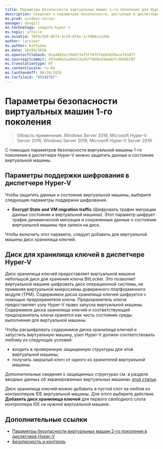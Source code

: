 ```yaml
---
title: Параметры безопасности виртуальных машин 1-го поколения для Hyper-V
description: Сведения о параметрах безопасности, доступных в диспетчере Hyper-V для виртуальных машин 1-го поколения
ms.prod: windows-server
manager: dongill
ms.technology: compute-hyper-v
ms.topic: article
ms.assetid: f8f8c569-8b74-4c19-876e-1c7d00cce308
author: larsiwer
ms.author: kathydav
ms.date: 10/04/2016
ms.openlocfilehash: 01a4882ec766673af5ff8f57debb829ace743d77
ms.sourcegitcommit: 457e88e5aa6be13a2bffdb8e434a8efc3698678f
ms.translationtype: HT
ms.contentlocale: ru-RU
ms.lasthandoff: 06/30/2020
ms.locfileid: "85548707"
---
```

# <a name="generation-1-virtual-machine-security-settings"></a>Параметры безопасности виртуальных машин 1-го поколения

>Область применения. Windows Server 2016, Microsoft Hyper-V Server 2016, Windows Server 2019, Microsoft Hyper-V Server 2019.

С помощью параметров безопасности виртуальной машины 1-го поколения в диспетчере Hyper-V можно защитить данные и состояние виртуальной машины.

## <a name="encryption-support-settings-in-hyper-v-manager"></a>Параметры поддержки шифрования в диспетчере Hyper-V

Чтобы защитить данные и состояние виртуальной машины, выберите следующие параметры поддержки шифрования.

- **Encrypt State and VM migration traffic** (Шифровать трафик миграции данных состояния и виртуальной машины). Этот параметр шифрует трафик динамической миграции и сохраненные данные о состоянии виртуальной машины при записи на диск.

Чтобы включить этот параметр, следует добавить для виртуальной машины диск хранилища ключей.

## <a name="key-storage-drive-in-hyper-v-manager"></a>Диск для хранилища ключей в диспетчере Hyper-V

Диск хранилища ключей предоставляет виртуальной машине небольшой диск для хранения ключа BitLocker. Это позволяет виртуальной машине шифровать диск операционной системы, не применяя виртуальной микросхемы доверенного платформенного модуля (TPM). Содержимое диска хранилища ключей шифруется с помощью предохранителя ключа. Предохранитель ключа предоставляет узлу Hyper-V право запуска виртуальной машины. Содержимое диска хранилища ключей и соответствующий предохранитель ключа хранятся как часть состояния среды выполнения для виртуальной машины.

Чтобы расшифровать содержимое диска хранилища ключей и запустить виртуальную машину, узел Hyper-V должен соответствовать любому из следующих условий:

- входить в проверенную защищенную структуры для этой виртуальной машины;
- получить закрытый ключ от одного из хранителей виртуальной машины.

Дополнительные сведения о защищенных структурах см. в разделе вводных данных об экранированных виртуальных машинах [этой статьи](../../../security/Security-and-Assurance.yml).

Диск хранилища ключей можно добавить в пустой слот на любом из контроллеров IDE виртуальной машины. Для этого выберите действие **Добавить диск хранилища ключей** для первого свободного слота контроллера IDE на нужной виртуальной машине.

## <a name="additional-references"></a>Дополнительные ссылки

- [Параметры безопасности виртуальных машин 2-го поколения в диспетчере Hyper-V](Generation-2-virtual-machine-security-settings-for-hyper-v.md)
- [Безопасность и контроль](../../../security/Security-and-Assurance.yml)